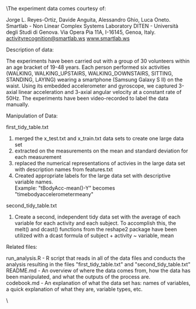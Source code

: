 \\The experiment data comes courtesy of:


Jorge L. Reyes-Ortiz, Davide Anguita, Alessandro Ghio, Luca Oneto.
Smartlab - Non Linear Complex Systems Laboratory
DITEN - Università degli Studi di Genova.
Via Opera Pia 11A, I-16145, Genoa, Italy.
activityrecognition@smartlab.ws
www.smartlab.ws


Description of data:


The experiments have been carried out with a group of 30 volunteers within an age bracket of 19-48 years. Each person performed six activities (WALKING, WALKING_UPSTAIRS, WALKING_DOWNSTAIRS, SITTING, STANDING, LAYING) wearing a smartphone (Samsung Galaxy S II) on the waist. Using its embedded accelerometer and gyroscope, we captured 3-axial linear acceleration and 3-axial angular velocity at a constant rate of 50Hz. The experiments have been video-recorded to label the data manually. 


Manipulation of Data:


first_tidy_table.txt

1. merged the x_test.txt and x_train.txt data sets to create one large data set  
2. extracted on the measurements on the mean and standard deviation for each measurement  
3. replaced the numerical representations of activies in the large data set with description names from features.txt  
4. Created appropriate labels for the large data set with descriptive variable names.  
    Example: "tBodyAcc-mean()-Y" becomes "timebodyaccelerometermeany"  

second_tidy_table.txt

1. Create a second, independent tidy data set with the average of each variable for each activity and each subject. To   accomplish this, the melt() and dcast() functions from the reshape2 package have been utilized with a dcast formula of   subject + activity ~ variable, mean



Related files:


run_analysis.R - R script that reads in all of the data files and conducts the analysis resulting in the files                             "first_tidy_table.txt" and "second_tidy_table.txt"  
README.md      - An overview of where the data comes from, how the data has been manipulated, and what the outputs of the                  process are.  
codebook.md    - An explanation of what the data set has: names of variables, a quick explanation of what they are, variable         types, etc.  

\\


